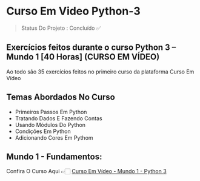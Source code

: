 # Curso Em Video Python-3

> Status Do Projeto : Concluído ✅


## Exercícios feitos durante o curso Python 3 – Mundo 1 [40 Horas] (CURSO EM VÍDEO) 

Ao todo são 35 exercícios feitos no primeiro curso da plataforma Curso Em Vídeo

## Temas Abordados No Curso
- Primeiros Passos Em Python
- Tratando Dados E Fazendo Contas 
- Usando Módulos Do Python
- Condições Em Python
- Adicionando Cores Em Pythom

## Mundo 1 - Fundamentos:

Confira O Curso Aqui  👉🏻 [Curso Em Vídeo - Mundo 1 - Python 3](https://www.cursoemvideo.com/curso/python-3-mundo-1/)
